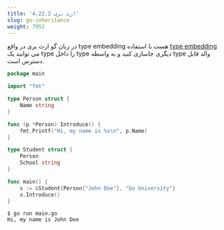 ```yaml
---
title: '4.22.2 ارث بری'
slug: go-inheritance
weight: 7952
---
```


در زبان گو ارث بری در واقع type embedding هست با استفاده [type embedding](../../../chapter-2/type-embedding/) می توانید یک type را داخل type دیگری جاسازی کنید و به واسطه type والد قابل دسترس است.

```go
package main

import "fmt"

type Person struct {
	Name string
}

func (p *Person) Introduce() {
	fmt.Printf("Hi, my name is %s\n", p.Name)
}

type Student struct {
	Person
	School string
}

func main() {
	s := &Student{Person{"John Doe"}, "Go University"}
	s.Introduce()
}
```
```shell
$ go run main.go
Hi, my name is John Doe
```


